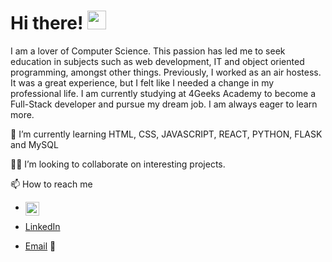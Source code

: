 <h1>Hi there! <img src="https://raw.githubusercontent.com/MartinHeinz/MartinHeinz/master/wave.gif" width="30px"> </h1>

I am a lover of Computer Science. This passion has led me to seek education in subjects such as web development, IT and object oriented programming, amongst other things. 
Previously, I worked as an air hostess. It was a great experience, but I felt like I needed a change in my professional life. 
I am currently studying at 4Geeks Academy to become a Full-Stack developer and pursue my dream job. I am always eager to learn more. 

 🌱 I’m currently learning HTML, CSS, JAVASCRIPT, REACT, PYTHON, FLASK and MySQL
 
 👭🏽 I’m looking to collaborate on interesting projects.
 
 📫 How to reach me
  - <a href="mailto:rafaelagcalves@gmail.com"><i class="fa fa-envelope-o" aria-hidden="true"></i></a>
<a href="https://www.linkedin.com/in/rafaelagcalves/"><img align="left" alt="LinkedIn" width="22px" src="https://www.flaticon.com/svg/static/icons/svg/174/174857.svg" /></a> 


  - [LinkedIn](https://www.linkedin.com/in/rafaelagcalves) <i class="fa fa-linkedin-square" aria-hidden="true"></i>
  - [Email](rafaelagcalves@gmail.com) 📧



